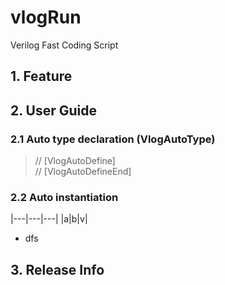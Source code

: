 # vlogRun
Verilog Fast Coding Script

## 1. Feature


## 2. User Guide

### 2.1 Auto type declaration (VlogAutoType)

>// [VlogAutoDefine]   
>// [VlogAutoDefineEnd] 

### 2.2 Auto instantiation


|---|---|---|
|a|b|v|

* dfs


## 3. Release Info
